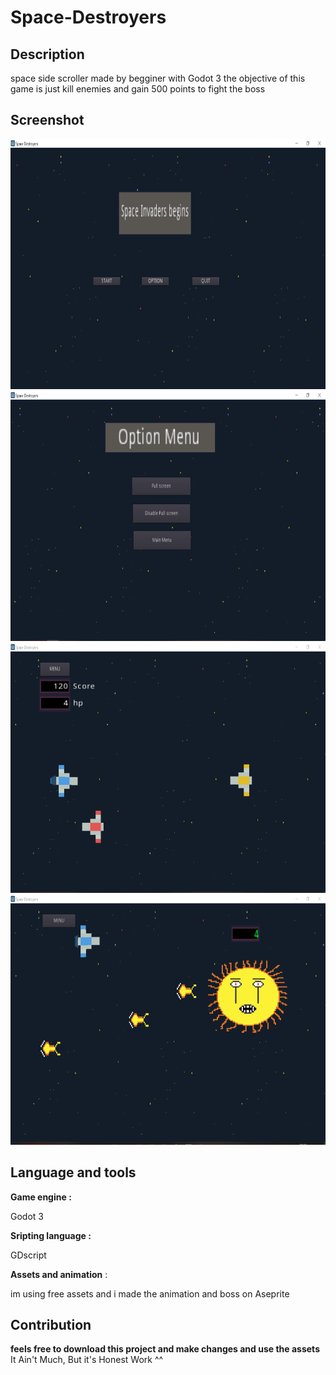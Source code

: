 <h1>Space-Destroyers</h1>
<h2>Description</h2>
space side scroller made by begginer with Godot 3 the objective of this game is just kill enemies and gain 500 points to fight the boss
<h2>Screenshot</h2>
<img src="ScreenShot/Main.PNG" witdh="400" height="400">
<img src="ScreenShot/Option.PNG" witdh="400" height="400">
<img src="ScreenShot/game.PNG" witdh="400" height="400">
<img src="ScreenShot/boss.PNG" witdh="400" height="400">
<h2>Language and tools</h2>
<b>Game engine : </b> <p>Godot 3</p>
<b>Sripting language : </b> <p>GDscript</p>
<b>Assets and animation</b> : <p>im using free assets and i made the animation and boss on Aseprite</p>
<h2>Contribution</h2>
<b>feels free to download this project and make changes and use the assets </b>
It Ain't Much, But it's Honest Work ^^
